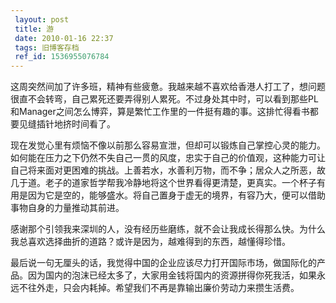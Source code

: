 ```yaml
---
 layout: post
 title: 游
 date: 2010-01-16 22:37
 tags: 旧博客存档
 ref_id: 1536955076784
---
```

这周突然间加了许多班，精神有些疲惫。我越来越不喜欢给香港人打工了，想问题很直不会转弯，自己累死还要弄得别人累死。不过身处其中时，可以看到那些PL和Manager之间怎么博弈，算是繁忙工作里的一件挺有趣的事。这排忙得看书都要见缝插针地挤时间看了。

现在发觉心里有烦恼不像以前那么容易宣泄，但却可以锻炼自己掌控心灵的能力。如何能在压力之下仍然不失自己一贯的风度，忠实于自己的价值观，这种能力可让自己将来面对更困难的挑战。上善若水，水善利万物，而不争；居众人之所恶，故几于道。老子的道家哲学帮我冷静地将这个世界看得更清楚，更真实。一个杯子有用是因为它是空的，能够盛水。将自己置身于虚无的境界，有容乃大，便可以借助事物自身的力量推动其前进。

感谢那个引领我来深圳的人，没有经历些磨练，就不会让我成长得那么快。为什么我总喜欢选择曲折的道路？或许是因为，越难得到的东西，越懂得珍惜。

最后说一句无厘头的话，我觉得中国的企业应该尽力打开国际市场，做国际化的产品。因为国内的泡沫已经太多了，大家用金钱将国内的资源拼得你死我活，如果永远不往外走，只会内耗掉。希望我们不再是靠输出廉价劳动力来攒生活费。

